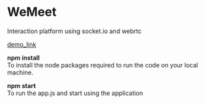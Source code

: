 # WeMeet <br />
Interaction platform using socket.io and webrtc<br />

[demo_link](https://wemeet.onrender.com/)

**npm install** <br />
To install the node packages required to run the code on your local machine.<br />

**npm start** <br />
To run the app.js and start using the application <br />


